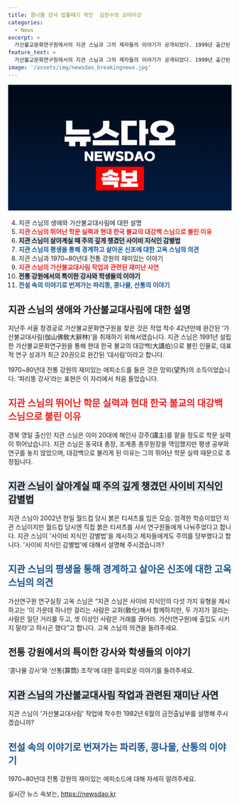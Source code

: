 ```yaml
---
title: 콩나물 강사 밥풀때기 학인  김한수의 오마이갓
categories:
  - News
excerpt: >
  가산불교문화연구원에서의 지관 스님과 그의 제자들의 이야기가 공개되었다. 1999년 출간된 가산불교대사림을 완간하기 위해 끈기 있게 작업해온 스님의 모습, 그리고 사이비 지식인을 경계하며 가르치는 모습이 담겨 있다. 또한, 과거 전통 강원에서의 흥미로운 에피소드가 소개되었는데, 이를 통해 스승과 제자간의 학구열이 엿보이며, 이는 대사림 완간에 이르는 과정에서의 감동적인 이야기로 이어진다.
feature_text: >
  가산불교문화연구원에서의 지관 스님과 그의 제자들의 이야기가 공개되었다. 1999년 출간된 가산불교대사림을 완간하기 위해 끈기 있게 작업해온 스님의 모습, 그리고 사이비 지식인을 경계하며 가르치는 모습이 담겨 있다. 또한, 과거 전통 강원에서의 흥미로운 에피소드가 소개되었는데, 이를 통해 스승과 제자간의 학구열이 엿보이며, 이는 대사림 완간에 이르는 과정에서의 감동적인 이야기로 이어진다.
image: '/assets/img/newsdao_breakingnews.jpg'
---
```


<p><img src="/assets/img/newsdao_breakingnews.jpg" alt="firstkoreanews 속보" /></p>

<ol start="4">
<li>지관 스님의 생애와 가산불교대사림에 대한 설명</li>
<li><b><span style="color: #ee2323;">지관 스님의 뛰어난 학문 실력과 현대 한국 불교의 대강백 스님으로 불린 이유</span></b></li>
<li><b><span style="background-color: #21538527;">지관 스님이 살아계실 때 주의 깊게 챙겼던 사이비 지식인 감별법</span></b></li>
<li><b><span style="color: #1a5490;">지관 스님의 평생을 통해 경계하고 살아온 신조에 대한 고옥 스님의 의견</span></b></li>
<li>지관 스님과 1970~80년대 전통 강원의 재미있는 이야기</li>
<li><b><span style="color: #ee2323;">지관 스님의 가산불교대사림 작업과 관련된 재미난 사연</span></b></li>
<li><b><span style="background-color: #21538527;">전통 강원에서의 특이한 강사와 학생들의 이야기</span></b></li>
<li><b><span style="color: #1a5490;">전설 속의 이야기로 번져가는 파리똥, 콩나물, 산통의 이야기</span></b></li>
</ol>

<h2 data-ke-size="size26">지관 스님의 생애와 가산불교대사림에 대한 설명</h2>

<p>지난주 서울 창경궁로 가산불교문화연구원을 찾은 것은 작업 착수 42년만에 완간된 ‘가산불교대사림(伽山佛敎大辭林)’을 취재하기 위해서였습니다. 지관 스님은 1991년 설립한 가산불교문화연구원을 통해 현대 한국 불교의 대강백(大講伯)으로 불린 인물로, 대표적 연구 성과가 최근 20권으로 완간된 ‘대사림’이라고 합니다. </p>

<p>1970~80년대 전통 강원의 재미있는 에피소드를 들은 것은 망외(望外)의 소득이었습니다. ‘파리똥 강사’라는 표현은 이 자리에서 처음 들었습니다. </p>

<h2 data-ke-size="size26"><b><span style="color: #ee2323;">지관 스님의 뛰어난 학문 실력과 현대 한국 불교의 대강백 스님으로 불린 이유</span></b></h2>

<p>경북 영일 출신인 지관 스님은 이미 20대에 해인사 강주(講主)를 맡을 정도로 학문 실력이 뛰어났습니다. 지관 스님은 동국대 총장, 조계종 총무원장을 역임했지만 평생 공부와 연구를 놓지 않았으며, 대강백으로 불리게 된 이유는 그의 뛰어난 학문 실력 때문으로 추정됩니다.</p>

<h2 data-ke-size="size26"><b><span style="background-color: #21538527;">지관 스님이 살아계실 때 주의 깊게 챙겼던 사이비 지식인 감별법</span></b></h2>

<p>지관 스님이 2002년 한일 월드컵 당시 붉은 티셔츠를 입은 모습. 엄격한 학승이었던 지관 스님이지만 월드컵 당시엔 직접 붉은 티셔츠를 사서 연구원들에게 나눠주었다고 합니다. 지관 스님이 '사이비 지식인 감별법'을 제시하고 제자들에게도 주의를 당부했다고 합니다. '사이비 지식인 감별법'에 대해서 설명해 주시겠습니까?</p>

<h2 data-ke-size="size26"><b><span style="color: #1a5490;">지관 스님의 평생을 통해 경계하고 살아온 신조에 대한 고옥 스님의 의견</span></b></h2>

<p>가산연구원 연구실장 고옥 스님은 “지관 스님은 사이비 지식인의 다섯 가지 유형을 제시하고는 ‘이 가운데 하나만 걸리는 사람은 교화(敎化)해서 함께하지만, 두 가지가 걸리는 사람은 일단 거리를 두고, 셋 이상인 사람은 거래를 끊어라. 가산(연구원)에 출입도 시키지 말라’고 하시곤 했다”고 합니다. 고옥 스님의 의견을 들려주세요.</p>

<h2 data-ke-size="size26"><b><span style="ee2323;">전통 강원에서의 특이한 강사와 학생들의 이야기</span></b></h2>

<p>‘콩나물 강사’와 ‘산통(算筒) 조작’에 대한 흥미로운 이야기를 들려주세요.</p>

<h2 data-ke-size="size26"><b><span style="background-color: #21538527;">지관 스님의 가산불교대사림 작업과 관련된 재미난 사연</span></b></h2>

<p>지관 스님이 '가산불교대사림' 작업에 착수한 1982년 6월의 금전출납부를 설명해 주시겠습니까?</p>

<h2 data-ke-size="size26"><b><span style="color: #1a5490;">전설 속의 이야기로 번져가는 파리똥, 콩나물, 산통의 이야기</span></b></h2>

<p>1970~80년대 전통 강원의 재미있는 에피소드에 대해 자세히 알려주세요.</p>
실시간 뉴스 속보는, <a href="https://newsdao.kr" rel="dofollow">https://newsdao.kr</a>


